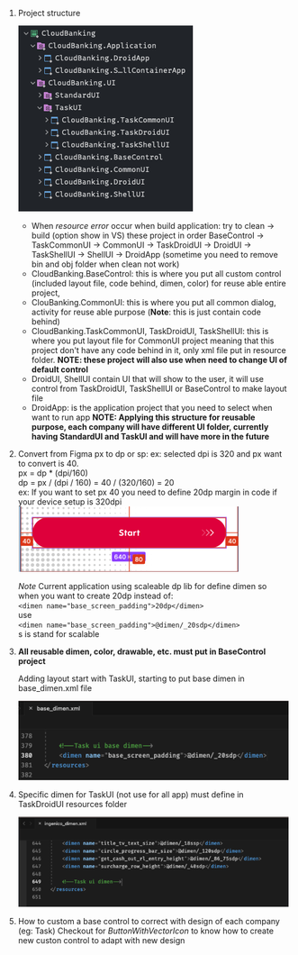 1. Project structure
	
	![](_attachments/Screenshot%202.png)
	- When *resource error* occur when build application: try to clean -> build (option show in VS) these project in order BaseControl -> TaskCommonUI -> CommonUI -> TaskDroidUI -> DroidUI -> TaskShellUI -> ShellUI -> DroidApp (sometime you need to remove bin and obj folder when clean not work)
	- CloudBanking.BaseControl: this is where you put all custom control (included layout file, code behind, dimen, color) for reuse able entire project, 
	- ClouBanking.CommonUI: this is where you put all common dialog, activity for reuse able purpose (**Note**: this is just contain code behind)
	- CloudBanking.TaskCommonUI, TaskDroidUI, TaskShellUI: this is where you put layout file for CommonUI project meaning that this project don't have any code behind in it, only xml file put in resource folder. **NOTE: these project will also use when need to change UI of default control**
	- DroidUI, ShellUI contain UI that will show to the user, it will use control from TaskDroidUI, TaskShellUI or BaseControl to make layout file
	- DroidApp: is the application project that you need to select when want to run app
	**NOTE: Applying this structure for reusable purpose, each company will have different UI folder, currently having StandardUI and TaskUI and will have more in the future**
2. Convert from Figma px to dp or sp: 
	ex: selected dpi is 320 and px want to convert is 40.  
	px = dp * (dpi/160)  
	dp = px / (dpi / 160) = 40 / (320/160) = 20  
	ex: If you want to set px 40 you need to define 20dp margin in code if your device setup is 320dpi
	![](_attachments/Screenshot%201.png)
	
	*Note* 
	Current application using scaleable dp lib for define dimen so when you want to create 20dp instead of:  
	`<dimen name="base_screen_padding">20dp</dimen>`  
	use   
	`<dimen name="base_screen_padding">@dimen/_20sdp</dimen>`  
	s is stand for scalable
3. **All reusable dimen, color, drawable, etc. must put in BaseControl project**
	
	Adding layout start with TaskUI, starting to put base dimen in base_dimen.xml file
	
	![](_attachments/Screenshot%202023-05-13%20at%2011.29.57.png)
4. Specific dimen for TaskUI (not use for all app) must define in TaskDroidUI resources folder
	
	![](_attachments/Screenshot%202023-05-13%20at%2011.32.44.png)
5. How to custom a base control to correct with design of each company (eg: Task)
		Checkout for *ButtonWithVectorIcon* to know how to create new custon control to adapt with new design